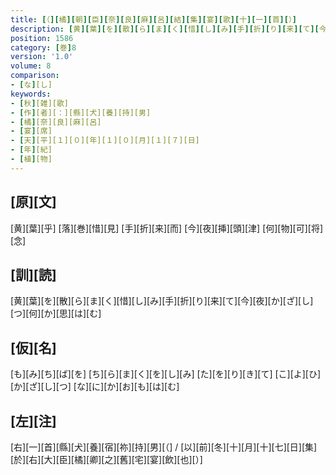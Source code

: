 ```yaml
---
title: [（][橘][朝][臣][奈][良][麻][呂][結][集][宴][歌][十][一][首][）]
description: [黄][葉][を][散][ら][ま][く][惜][し][み][手][折][り][来][て][今][夜][か][ざ][し][つ][何][か][思][は][む]
position: 1586
category: [巻]8
version: '1.0'
volume: 8
comparison:
- [な][し]
keywords:
- [秋][雑][歌]
- [作][者][：][縣][犬][養][持][男]
- [橘][奈][良][麻][呂]
- [宴][席]
- [天][平][１][０][年][１][０][月][１][７][日]
- [年][紀]
- [植][物]
---
```


## [原][文]

[黄][葉][乎] [落][巻][惜][見] [手][折][来][而] [今][夜][挿][頭][津] [何][物][可][将][念]

## [訓][読]

[黄][葉][を][散][ら][ま][く][惜][し][み][手][折][り][来][て][今][夜][か][ざ][し][つ][何][か][思][は][む]

## [仮][名]

[も][み][ち][ば][を] [ち][ら][ま][く][を][し][み] [た][を][り][き][て] [こ][よ][ひ][か][ざ][し][つ] [な][に][か][お][も][は][む]

## [左][注]

[右][一][首][縣][犬][養][宿][祢][持][男][（] / [以][前][冬][十][月][十][七][日][集][於][右][大][臣][橘][卿][之][舊][宅][宴][飲][也][）]
